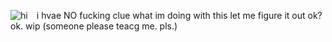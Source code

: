 ![hi](https://komarev.com/ghpvc/?username=roaringknight)⠀
i hvae NO fucking clue what im doing with this let me figure it out ok?ok. wip (someone please teacg  me. pls.)
